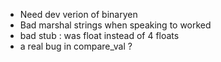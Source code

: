 - Need dev verion of binaryen
- Bad marshal strings when speaking to worked
- bad stub : was float instead of 4 floats
- a real bug in compare_val ?
